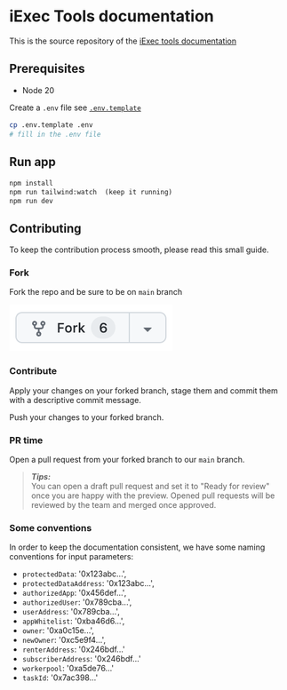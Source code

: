 # iExec Tools documentation

This is the source repository of the
[iExec tools documentation](https://tools.docs.iex.ec)

## Prerequisites

- Node 20

Create a `.env` file see [`.env.template`](.env.template)

```sh
cp .env.template .env
# fill in the .env file
```

## Run app

```
npm install
npm run tailwind:watch  (keep it running)
npm run dev
```

## Contributing

To keep the contribution process smooth, please read this small guide.

### Fork

Fork the repo and be sure to be on `main` branch

[![fork-button](./public/fork-button.png)](https://github.com/iExecBlockchainComputing/documentation-tools/fork)

### Contribute

Apply your changes on your forked branch, stage them and commit them with a
descriptive commit message.

Push your changes to your forked branch.

### PR time

Open a pull request from your forked branch to our `main` branch.

> _**Tips:**_  
> You can open a draft pull request and set it to "Ready for review" once you
> are happy with the preview. Opened pull requests will be reviewed by the team
> and merged once approved.

### Some conventions

In order to keep the documentation consistent, we have some naming conventions
for input parameters:

- `protectedData`: '0x123abc...',
- `protectedDataAddress`: '0x123abc...',
- `authorizedApp`: '0x456def...',
- `authorizedUser`: '0x789cba...',
- `userAddress`: '0x789cba...',
- `appWhitelist`: '0xba46d6...',
- `owner`: '0xa0c15e...',
- `newOwner`: '0xc5e9f4...',
- `renterAddress`: '0x246bdf...'
- `subscriberAddress`: '0x246bdf...'
- `workerpool`: '0xa5de76...'
- `taskId`: '0x7ac398...'

